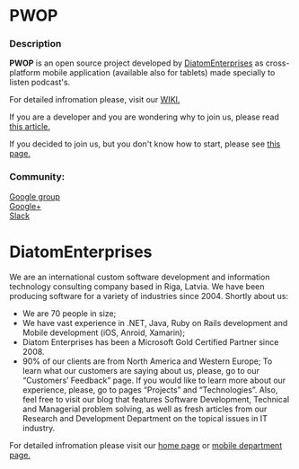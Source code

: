 <h1>PWOP</h1>
<h3>Description</h3>
<b>PWOP</b> is an open source project developed by 
<a href="http://www.diatomenterprises.com">DiatomEnterprises</a> as cross-platform mobile application (available also for tablets) made specially to listen podcast's.

For detailed infromation please, visit our <a href="https://github.com/DiatomEnterprisesOSP/PWOP/wiki/WIKI">WIKI.</a>

If you are a developer and you are wondering why to join us, please read <a href="https://github.com/DiatomEnterprisesOSP/PWOP/wiki/So,-you-want-to-write-a-pod-catching-app%3F">this article.</a>

If you decided to join us, but you don't know how to start, please see <a href="https://github.com/DiatomEnterprisesOSP/PWOP/wiki/How-To-Start">this page.</a>
<h3>Community:</h3>
<div><a href="https://groups.google.com/forum/#!forum/pwop">Google group</a></div>
<div><a href="https://plus.google.com/u/3/109933616734471768322/posts">Google+</a></div>
<div><a href="https://pwopteam.slack.com">Slack</a></div>

<h1>DiatomEnterprises</h1>

We are an international custom software development and information technology consulting company based in Riga, Latvia. We have been producing software for a variety of industries since 2004.
Shortly about us:
-	We are 70 people in size;
-	We have vast experience in .NET, Java, Ruby on Rails development and Mobile development (iOS, Anroid, Xamarin);
-	Diatom Enterprises has been a Microsoft Gold Certified Partner since 2008.
-	90% of our clients are from North America and Western Europe;
To learn what our customers are saying about us, please, go to our “Customers’ Feedback” page. 
If you would like to learn more about our experience, please, go to pages “Projects” and “Technologies”.
Also, feel free to visit our blog that features Software Development, Technical and Managerial problem solving, as well as fresh articles from our Research and Development Department on the topical issues in IT industry.

For detailed infromation please visit our <a href="https://www.diatomenterprises.com">home page</a> or <a href="https://www.diatommobile.com">mobile department page.</a>




